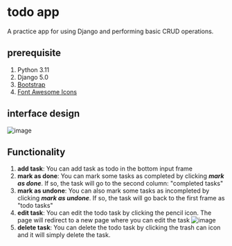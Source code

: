 # todo app
A practice app for using Django and performing basic CRUD operations.
## prerequisite
1. Python 3.11
2. Django 5.0
3. [Bootstrap](https://getbootstrap.com/)
4. [Font Awesome Icons](https://fontawesome.com/)

## interface design
![image](https://github.com/Jerry20000730/todo/assets/70795048/593b97e7-19c9-40b7-83cd-55473694e0bd)

## Functionality
1. __add task__: You can add task as todo in the bottom input frame
2. __mark as done__: You can mark some tasks as completed by clicking ___mark as done___. If so, the task will go to the second column: "completed tasks"
3. __mark as undone__: You can also mark some tasks as incompleted by clicking ___mark as undone___. If so, the task will go back to the first frame as "todo tasks"
4. __edit task__: You can edit the todo task by clicking the pencil icon. The page will redirect to a new page where you can edit the task
   ![image](https://github.com/Jerry20000730/todo/assets/70795048/f8b4ca5a-c78e-49aa-904f-0f7273dcbf25)
5. __delete task__: You can delete the todo task by clicking the trash can icon and it will simply delete the task.


